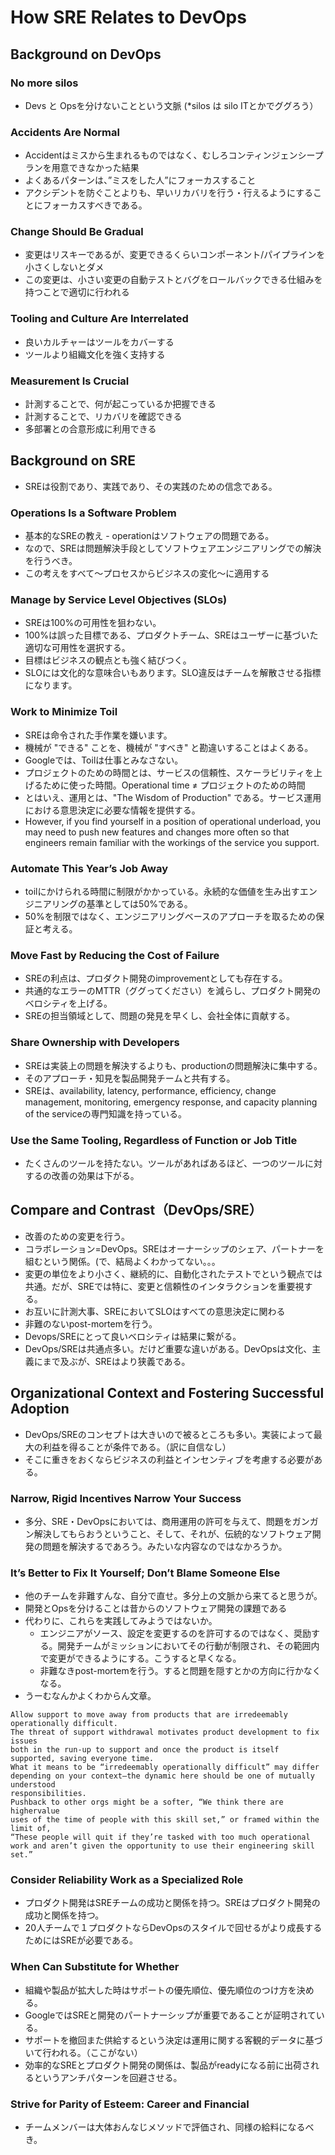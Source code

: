# How SRE Relates to DevOps
## Background on DevOps
### No more silos
- Devs と Opsを分けないことという文脈 (*silos は silo ITとかでググろう）  

### Accidents Are Normal
- Accidentはミスから生まれるものではなく、むしろコンティンジェンシープランを用意できなかった結果
- よくあるパターンは、”ミスをした人”にフォーカスすること
- アクシデントを防ぐことよりも、早いリカバリを行う・行えるようにすることにフォーカスすべきである。

### Change Should Be Gradual
- 変更はリスキーであるが、変更できるくらいコンポーネント/パイプラインを小さくしないとダメ
- この変更は、小さい変更の自動テストとバグをロールバックできる仕組みを持つことで適切に行われる

### Tooling and Culture Are Interrelated
- 良いカルチャーはツールをカバーする
- ツールより組織文化を強く支持する

### Measurement Is Crucial
- 計測することで、何が起こっているか把握できる
- 計測することで、リカバリを確認できる
- 多部署との合意形成に利用できる

## Background on SRE
- SREは役割であり、実践であり、その実践のための信念である。

### Operations Is a Software Problem
- 基本的なSREの教え - operationはソフトウェアの問題である。
- なので、SREは問題解決手段としてソフトウェアエンジニアリングでの解決を行うべき。
- この考えをすべて〜プロセスからビジネスの変化〜に適用する

### Manage by Service Level Objectives (SLOs)
- SREは100%の可用性を狙わない。
- 100%は誤った目標である、プロダクトチーム、SREはユーザーに基づいた適切な可用性を選択する。
- 目標はビジネスの観点とも強く結びつく。
- SLOには文化的な意味合いもあります。SLO違反はチームを解散させる指標になります。

### Work to Minimize Toil
- SREは命令された手作業を嫌います。
- 機械が "できる" ことを、機械が "すべき" と勘違いすることはよくある。
- Googleでは、Toilは仕事とみなさない。
- プロジェクトのための時間とは、サービスの信頼性、スケーラビリティを上げるために使った時間。Operational time ≠ プロジェクトのための時間
- とはいえ、運用とは、"The Wisdom of Production" である。サービス運用における意思決定に必要な情報を提供する。
- However, if you find yourself in a position of operational underload, you may need to push new features and changes more often so that engineers
remain familiar with the workings of the service you support.

### Automate This Year’s Job Away
- toilにかけられる時間に制限がかかっている。永続的な価値を生み出すエンジニアリングの基準としては50%である。
- 50%を制限ではなく、エンジニアリングベースのアプローチを取るための保証と考える。

### Move Fast by Reducing the Cost of Failure
- SREの利点は、プロダクト開発のimprovementとしても存在する。
- 共通的なエラーのMTTR（ググってください）を減らし、プロダクト開発のベロシティを上げる。
- SREの担当領域として、問題の発見を早くし、会社全体に貢献する。

### Share Ownership with Developers
- SREは実装上の問題を解決するよりも、productionの問題解決に集中する。
- そのアプローチ・知見を製品開発チームと共有する。
- SREは、availability, latency, performance, efficiency,
change management, monitoring, emergency response, and capacity planning of the
serviceの専門知識を持っている。

### Use the Same Tooling, Regardless of Function or Job Title
- たくさんのツールを持たない。ツールがあればあるほど、一つのツールに対するの改善の効果は下がる。

## Compare and Contrast（DevOps/SRE）
- 改善のための変更を行う。
- コラボレーション=DevOps。SREはオーナーシップのシェア、パートナーを組むという関係。(で、結局よくわかってない。。。
- 変更の単位をより小さく、継続的に、自動化されたテストでという観点では共通。だが、SREでは特に、変更と信頼性のインタラクションを重要視する。
- お互いに計測大事、SREにおいてSLOはすべての意思決定に関わる
- 非難のないpost-mortemを行う。
- Devops/SREにとって良いベロシティは結果に繋がる。
- DevOps/SREは共通点多い。だけど重要な違いがある。DevOpsは文化、主義にまで及ぶが、SREはより狭義である。

## Organizational Context and Fostering Successful Adoption
- DevOps/SREのコンセプトは大きいので被るところも多い。実装によって最大の利益を得ることが条件である。（訳に自信なし）
- そこに重きをおくならビジネスの利益とインセンティブを考慮する必要がある。

### Narrow, Rigid Incentives Narrow Your Success
- 多分、SRE・DevOpsにおいては、商用運用の許可を与えて、問題をガンガン解決してもらおうということ、そして、それが、伝統的なソフトウェア開発の問題を解決するであろう。みたいな内容なのではなかろうか。

### It’s Better to Fix It Yourself; Don’t Blame Someone Else
- 他のチームを非難すんな、自分で直せ。多分上の文脈から来てると思うが。
- 開発とOpsを分けることは昔からのソフトウェア開発の課題である
- 代わりに、これらを実践してみようではないか。
	- エンジニアがソース、設定を変更するのを許可するのではなく、奨励する。開発チームがミッションにおいてその行動が制限され、その範囲内で変更ができるようにする。こうすると早くなる。
	- 非難なきpost-mortemを行う。すると問題を隠すとかの方向に行かなくなる。
- うーむなんかよくわからん文章。

```
Allow support to move away from products that are irredeemably operationally difficult. 
The threat of support withdrawal motivates product development to fix issues
both in the run-up to support and once the product is itself supported, saving everyone time. 
What it means to be “irredeemably operationally difficult” may differ
depending on your context—the dynamic here should be one of mutually understood
responsibilities. 
Pushback to other orgs might be a softer, “We think there are highervalue
uses of the time of people with this skill set,” or framed within the limit of,
“These people will quit if they’re tasked with too much operational work and aren’t given the opportunity to use their engineering skill set.”
```

### Consider Reliability Work as a Specialized Role
- プロダクト開発はSREチームの成功と関係を持つ。SREはプロダクト開発の成功と関係を持つ。
- 20人チームで１プロダクトならDevOpsのスタイルで回せるがより成長するためにはSREが必要である。

### When Can Substitute for Whether
- 組織や製品が拡大した時はサポートの優先順位、優先順位のつけ方を決める。
- GoogleではSREと開発のパートナーシップが重要であることが証明されている。
- サポートを撤回また供給するという決定は運用に関する客観的データに基づいて行われる。（ここがない）
- 効率的なSREとプロダクト開発の関係は、製品がreadyになる前に出荷されるというアンチパターンを回避させる。

### Strive for Parity of Esteem: Career and Financial
- チームメンバーは大体おんなじメソッドで評価され、同様の給料になるべき。





